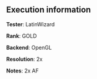 ## Execution information


**Tester**: LatinWizard

**Rank**: GOLD

**Backend**: OpenGL

**Resolution**: 2x

**Notes**: 2x AF